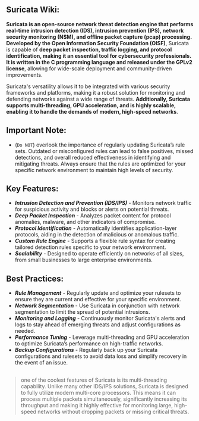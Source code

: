 ## Suricata Wiki:


**Suricata is an open-source network threat detection engine that performs real-time intrusion detection (IDS), intrusion prevention (IPS), network security monitoring (NSM), and offline packet capture (pcap) processing. Developed by the Open Information Security Foundation (OISF)**, Suricata is capable of **deep packet inspection, traffic logging, and protocol identification, making it an essential tool for cybersecurity professionals. It is written in the C programming language and released under the GPLv2 license**, allowing for wide-scale deployment and community-driven improvements.

Suricata's versatility allows it to be integrated with various security frameworks and platforms, making it a robust solution for monitoring and defending networks against a wide range of threats. **Additionally, Suricata supports multi-threading, GPU acceleration, and is highly scalable, enabling it to handle the demands of modern, high-speed networks**.

## Important Note:

- (`Do NOT`) overlook the importance of regularly updating Suricata’s rule sets. Outdated or misconfigured rules can lead to false positives, missed detections, and overall reduced effectiveness in identifying and mitigating threats. Always ensure that the rules are optimized for your specific network environment to maintain high levels of security.

## Key Features:
- ***Intrusion Detection and Prevention (IDS/IPS)*** - Monitors network traffic for suspicious activity and blocks or alerts on potential threats.
- ***Deep Packet Inspection*** - Analyzes packet content for protocol anomalies, malware, and other indicators of compromise.
- ***Protocol Identification*** - Automatically identifies application-layer protocols, aiding in the detection of malicious or anomalous traffic.
- ***Custom Rule Engine*** - Supports a flexible rule syntax for creating tailored detection rules specific to your network environment.
- ***Scalability*** - Designed to operate efficiently on networks of all sizes, from small businesses to large enterprise environments.

## Best Practices:

- ***Rule Management*** - Regularly update and optimize your rulesets to ensure they are current and effective for your specific environment.
- ***Network Segmentation*** - Use Suricata in conjunction with network segmentation to limit the spread of potential intrusions.
- ***Monitoring and Logging*** - Continuously monitor Suricata's alerts and logs to stay ahead of emerging threats and adjust configurations as needed.
- ***Performance Tuning*** - Leverage multi-threading and GPU acceleration to optimize Suricata’s performance on high-traffic networks.
- ***Backup Configurations*** - Regularly back up your Suricata configurations and rulesets to avoid data loss and simplify recovery in the event of an issue.

##
> one of the coolest features of Suricata is its multi-threading capability. Unlike many other IDS/IPS solutions, Suricata is designed to fully utilize modern multi-core processors. This means it can process multiple packets simultaneously, significantly increasing its throughput and making it highly effective for monitoring large, high-speed networks without dropping packets or missing critical threats.

